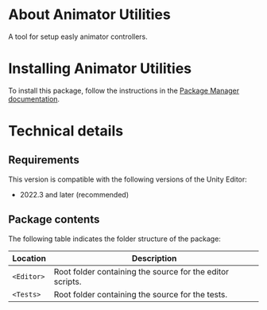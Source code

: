 # About Animator Utilities

A tool for setup easly animator controllers.

# Installing Animator Utilities

To install this package, follow the instructions in the [Package Manager documentation](https://docs.unity3d.com/Packages/com.unity.package-manager-ui@latest/index.html).

# Technical details
## Requirements

This version is compatible with the following versions of the Unity Editor:

* 2022.3 and later (recommended)

## Package contents

The following table indicates the folder structure of the package:

|Location|Description|
|---|---|
|`<Editor>`|Root folder containing the source for the editor scripts.|
|`<Tests>`|Root folder containing the source for the tests.|
